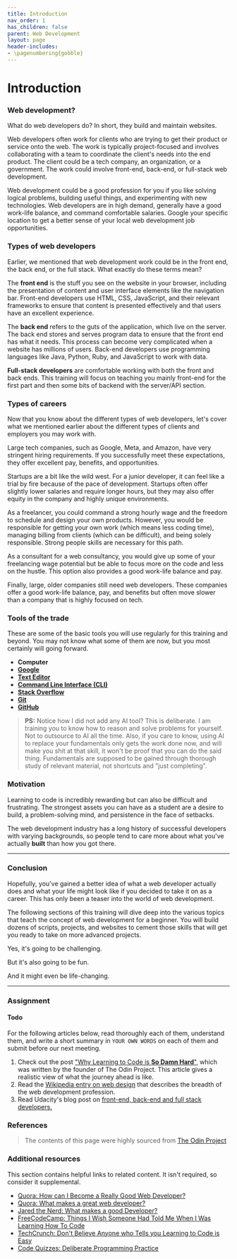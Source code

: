 ```yaml
---
title: Introduction
nav_order: 1
has_children: false
parent: Web Development
layout: page
header-includes:
- \pagenumbering{gobble}
---
```


# Introduction

### Web development?
What do web developers do? In short, they build and maintain websites.

Web developers often work for clients who are trying to get their product or service onto the web.
The work is typically project-focused and involves collaborating with a team to coordinate the client's needs into the end product. The client could be a tech company, an organization, or a government. The work could involve front-end, back-end, or full-stack web development.

Web development could be a good profession for you if you like solving logical problems, building useful things, and experimenting with new technologies.
Web developers are in high demand, generally have a good work-life balance, and command comfortable salaries. Google your specific location to get a better sense of your local web development job opportunities.

### Types of web developers

Earlier, we mentioned that web development work could be in the front end, the back end, or the full stack. What exactly do these terms mean?

The **front end** is the stuff you see on the website in your browser, including the presentation of content and user interface elements like the navigation bar.
Front-end developers use HTML, CSS, JavaScript, and their relevant frameworks to ensure that content is presented effectively and that users have an excellent experience.

The **back end** refers to the guts of the application, which live on the server. The back end stores and serves program data to ensure that the front end has what it needs. This process can become very complicated when a website has millions of users.
Back-end developers use programming languages like Java, Python, Ruby, and JavaScript to work with data.

**Full-stack developers** are comfortable working with both the front and back ends. This training will focus on teaching you mainly front-end for the first part and then some bits of backend with the server/API section. 

### Types of careers

Now that you know about the different types of web developers, let's cover what we mentioned earlier about the different types of clients and employers you may work with.

Large tech companies, such as Google, Meta, and Amazon, have very stringent hiring requirements. If you successfully meet these expectations, they offer excellent pay, benefits, and opportunities.

Startups are a bit like the wild west. For a junior developer, it can feel like a trial by fire because of the pace of development. Startups often offer slightly lower salaries and require longer hours, but they may also offer equity in the company and highly unique environments.

As a freelancer, you could command a strong hourly wage and the freedom to schedule and design your own products. However, you would be responsible for getting your own work (which means less coding time), managing billing from clients (which can be difficult), and being solely responsible. Strong people skills are necessary for this path.

As a consultant for a web consultancy, you would give up some of your freelancing wage potential but be able to focus more on the code and less on the hustle. This option also provides a good work-life balance and pay.

Finally, large, older companies still need web developers. These companies offer a good work-life balance, pay, and benefits but often move slower than a company that is highly focused on tech.

### Tools of the trade

These are some of the basic tools you will use regularly for this training and beyond. You may not know what some of them are now, but you most certainly will going forward.

- **Computer**
- **[Google](https://www.google.com/)**
- **[Text Editor](https://en.wikipedia.org/wiki/Text_editor)**
- **[Command Line Interface (CLI)](https://en.wikipedia.org/wiki/Command-line_interface)**
- **[Stack Overflow](http://stackoverflow.com/)**
- **[Git](https://git-scm.com/)**
- **[GitHub](https://github.com/)**
 
> **PS:** Notice how I did not add any AI tool? This is deliberate. I am training you to know how to reason and solve problems for yourself. Not to outsource to AI all the time. Also, if you care to know, using AI to replace your fundamentals only gets the work done now, and will make you shit at that skill, it won't be proof that you can do the said thing. Fundamentals are supposed to be gained through thorough study of relevant material, not shortcuts and "just completing".


### Motivation

Learning to code is incredibly rewarding but can also be difficult and frustrating.
The strongest assets you can have as a student are a desire to build, a problem-solving mind, and persistence in the face of setbacks.

The web development industry has a long history of successful developers with varying backgrounds, so people tend to care more about what you've actually **built** than how you got there.

---

### Conclusion

Hopefully, you've gained a better idea of what a web developer actually does and what your life might look like if you decided to take it on as a career. This has only been a teaser into the world of web development.

The following sections of this training will dive deep into the various topics that teach the concept of web development for a beginner. You will build dozens of scripts, projects, and websites to cement those skills that will get you ready to take on more advanced projects.

Yes, it's going to be challenging.

But it's also going to be fun.

And it might even be life-changing.

---

### Assignment
#### Todo 
  For the following articles below, read thoroughly each of them, understand them, and write a short summary in `YOUR OWN WORDS` on each of them and submit before our next meeting.

<div class="lesson-content__panel" markdown="1">
  
1. Check out the post ["Why Learning to Code is **So Damn Hard**"](https://dev.to/theodinproject/why-learning-to-code-is-so-damn-hard-11nn), which was written by the founder of The Odin Project. This article gives a realistic view of what the journey ahead is like.
2. Read the [Wikipedia entry on web design](https://en.wikipedia.org/wiki/Web_design) that describes the breadth of the web development profession.
3. Read Udacity's blog post on [front-end, back-end and full stack developers.](https://www.udacity.com/blog/2020/12/front-end-vs-back-end-vs-full-stack-web-developers.html)

</div>


### References
> The contents of this page were highly sourced from [The Odin Project](https://github.com/TheOdinProject/curriculum/blob/main/foundations/introduction/introduction_to_web_development.md)
### Additional resources

This section contains helpful links to related content. It isn't required, so consider it supplemental.

- [Quora: How can I Become a Really Good Web Developer?](http://www.quora.com/Computer-Programming/How-can-I-become-a-really-good-Web-Developer-starting-from-now-at-age-20-before-age-25)
- [Quora: What makes a great web developer?](http://www.quora.com/What-makes-a-great-web-developer)
- [Jared the Nerd: What makes a good Developer?](http://jaredthenerd.com/2013/05/What-Makes-A-Good-Developer/)
- [FreeCodeCamp: Things I Wish Someone Had Told Me When I Was Learning How To Code](https://www.freecodecamp.org/news/things-i-wish-someone-had-told-me-when-i-was-learning-how-to-code-565fc9dcb329/)
- [TechCrunch: Don't Believe Anyone who Tells you Learning to Code is Easy](http://techcrunch.com/2014/05/24/dont-believe-anyone-who-tells-you-learning-to-code-is-easy/)
- [Code Quizzes: Deliberate Programming Practice](https://codequizzes.wordpress.com/2013/04/28/deliberate-programming-practice/)


